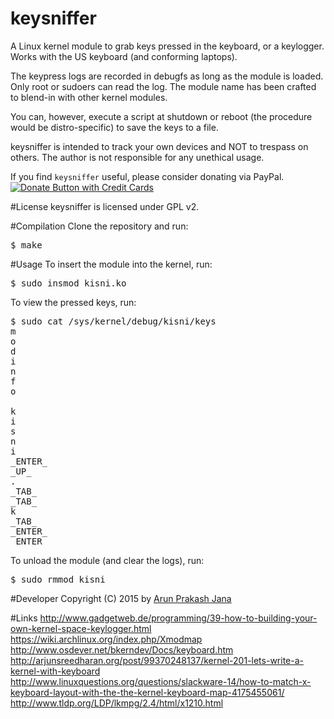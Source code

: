 # keysniffer
A Linux kernel module to grab keys pressed in the keyboard, or a keylogger. Works with the US keyboard (and conforming laptops).  

The keypress logs are recorded in debugfs as long as the module is loaded. Only root or sudoers can read the log. The module name has been crafted to blend-in with other kernel modules.  

You can, however, execute a script at shutdown or reboot (the procedure would be distro-specific) to save the keys to a file.  

keysniffer is intended to track your own devices and NOT to trespass on others. The author is not responsible for any unethical usage.  

If you find `keysniffer` useful, please consider donating via PayPal.  
<a href="https://www.paypal.com/cgi-bin/webscr?cmd=_s-xclick&amp;hosted_button_id=RMLTQ76JSXJ4Q"><img src="https://www.paypal.com/en_US/i/btn/btn_donateCC_LG.gif" alt="Donate Button with Credit Cards" /></a>

#License
keysniffer is licensed under GPL v2.

#Compilation
Clone the repository and run:
<pre>$ make</pre>

#Usage
To insert the module into the kernel, run:
<pre>$ sudo insmod kisni.ko</pre>
To view the pressed keys, run:
<pre>$ sudo cat /sys/kernel/debug/kisni/keys
m
o
d
i
n
f
o
 
k
i
s
n
i
_ENTER_
_UP_
.
_TAB_
_TAB_
k
_TAB_
_ENTER_
_ENTER_</pre>
To unload the module (and clear the logs), run:
<pre>$ sudo rmmod kisni</pre>

#Developer
Copyright (C) 2015 by [Arun Prakash Jana](mailto:engineerarun@gmail.com)

#Links
http://www.gadgetweb.de/programming/39-how-to-building-your-own-kernel-space-keylogger.html  
https://wiki.archlinux.org/index.php/Xmodmap  
http://www.osdever.net/bkerndev/Docs/keyboard.htm  
http://arjunsreedharan.org/post/99370248137/kernel-201-lets-write-a-kernel-with-keyboard  
http://www.linuxquestions.org/questions/slackware-14/how-to-match-x-keyboard-layout-with-the-the-kernel-keyboard-map-4175455061/  
http://www.tldp.org/LDP/lkmpg/2.4/html/x1210.html  
